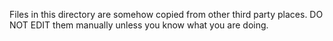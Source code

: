 Files in this directory are somehow copied from other third party places.
DO NOT EDIT them manually unless you know what you are doing.